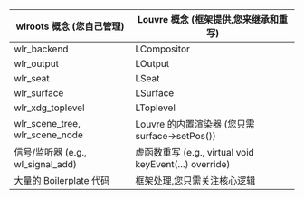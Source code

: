 | wlroots 概念 (您自己管理)         | Louvre 概念 (框架提供,您来继承和重写)                  |
| --------------------------------- | ------------------------------------------------------ |
| wlr_backend                       | LCompositor                                            |
| wlr_output                        | LOutput                                                |
| wlr_seat                          | LSeat                                                  |
| wlr_surface                       | LSurface                                               |
| wlr_xdg_toplevel                  | LToplevel                                              |
| wlr_scene_tree, wlr_scene_node    | Louvre 的内置渲染器 (您只需 surface->setPos())         |
| 信号/监听器 (e.g., wl_signal_add) | 虚函数重写 (e.g., virtual void keyEvent(...) override) |
| 大量的 Boilerplate 代码           | 框架处理,您只需关注核心逻辑                            |
